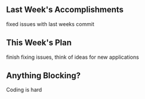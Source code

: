 ## Last Week's Accomplishments
fixed issues with last weeks commit

## This Week's Plan
finish fixing issues, think of ideas for new applications 

## Anything Blocking?
Coding is hard
